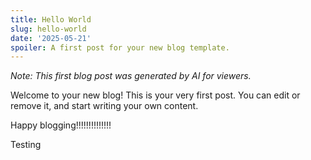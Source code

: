 ```yaml
---
title: Hello World
slug: hello-world
date: '2025-05-21'
spoiler: A first post for your new blog template.
---
```

*Note: This first blog post was generated by AI for viewers.*

Welcome to your new blog! This is your very first post. You can edit or remove it, and start writing your own content.

Happy blogging!!!!!!!!!!!!!!

Testing
